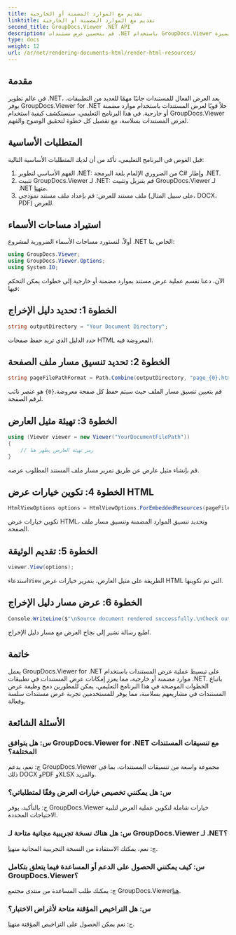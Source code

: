 ```yaml
---
title: تقديم مع الموارد المضمنة أو الخارجية
linktitle: تقديم مع الموارد المضمنة أو الخارجية
second_title: GroupDocs.Viewer .NET API
description: قم بتحسين عرض مستندات .NET باستخدام GroupDocs.Viewer للعرض السلس. اتبع البرنامج التعليمي الخاص بنا للحصول على التكامل الفعال وتجربة المستخدم المتميزة.
type: docs
weight: 12
url: /ar/net/rendering-documents-html/render-html-resources/
---
```

## مقدمة

في عالم تطوير .NET، يعد العرض الفعال للمستندات جانبًا مهمًا للعديد من التطبيقات. يوفر GroupDocs.Viewer for .NET حلاً قويًا لعرض المستندات باستخدام موارد مضمنة أو خارجية. في هذا البرنامج التعليمي، سنستكشف كيفية استخدام GroupDocs.Viewer لعرض المستندات بسلاسة، مع تفصيل كل خطوة لتحقيق الوضوح والفهم.

## المتطلبات الأساسية

قبل الغوص في البرنامج التعليمي، تأكد من أن لديك المتطلبات الأساسية التالية:

1. الفهم الأساسي لتطوير .NET: من الضروري الإلمام بلغة البرمجة C# وإطار .NET.
2.  تثبيت GroupDocs.Viewer لـ .NET: قم بتنزيل وتثبيت GroupDocs.Viewer لـ .NET من[هنا](https://releases.groupdocs.com/viewer/net/).
3. ملف مستند للعرض: قم بإعداد ملف مستند نموذجي (على سبيل المثال، DOCX، PDF) للعرض.

## استيراد مساحات الأسماء

أولاً، لنستورد مساحات الأسماء الضرورية لمشروع .NET الخاص بنا:

```csharp
using GroupDocs.Viewer;
using GroupDocs.Viewer.Options;
using System.IO;
```

الآن، دعنا نقسم عملية عرض مستند بموارد مضمنة أو خارجية إلى خطوات يمكن التحكم فيها:

## الخطوة 1: تحديد دليل الإخراج

```csharp
string outputDirectory = "Your Document Directory";
```

حدد الدليل الذي تريد حفظ صفحات HTML المعروضة فيه.

## الخطوة 2: تحديد تنسيق مسار ملف الصفحة

```csharp
string pageFilePathFormat = Path.Combine(outputDirectory, "page_{0}.html");
```

قم بتعيين تنسيق مسار الملف حيث سيتم حفظ كل صفحة معروضة.`{0}` هو عنصر نائب لرقم الصفحة.

## الخطوة 3: تهيئة مثيل العارض

```csharp
using (Viewer viewer = new Viewer("YourDocumentFilePath"))
{
    // رمز تهيئة العارض يظهر هنا
}
```

قم بإنشاء مثيل عارض عن طريق تمرير مسار ملف المستند المطلوب عرضه.

## الخطوة 4: تكوين خيارات عرض HTML

```csharp
HtmlViewOptions options = HtmlViewOptions.ForEmbeddedResources(pageFilePathFormat);
```

تكوين خيارات عرض HTML، وتحديد تنسيق الموارد المضمنة وتنسيق مسار ملف الصفحة.

## الخطوة 5: تقديم الوثيقة

```csharp
viewer.View(options);
```

 استدعاء`View` الطريقة على مثيل العارض، بتمرير خيارات عرض HTML التي تم تكوينها.

## الخطوة 6: عرض مسار دليل الإخراج

```csharp
Console.WriteLine($"\nSource document rendered successfully.\nCheck output in: {outputDirectory}");
```

اطبع رسالة تشير إلى نجاح العرض مع مسار دليل الإخراج.

## خاتمة

يعمل GroupDocs.Viewer for .NET على تبسيط عملية عرض المستندات باستخدام موارد مضمنة أو خارجية، مما يعزز إمكانات عرض المستندات في تطبيقات .NET. باتباع الخطوات الموضحة في هذا البرنامج التعليمي، يمكن للمطورين دمج وظيفة عرض المستندات في مشاريعهم بسلاسة، مما يوفر للمستخدمين تجربة عرض مستندات سلسة وفعالة.

## الأسئلة الشائعة

### س: هل يتوافق GroupDocs.Viewer for .NET مع تنسيقات المستندات المختلفة؟

ج: نعم، يدعم GroupDocs.Viewer مجموعة واسعة من تنسيقات المستندات، بما في ذلك DOCX وPDF وXLSX والمزيد.

### س: هل يمكنني تخصيص خيارات العرض وفقًا لمتطلباتي؟

ج: بالتأكيد، يوفر GroupDocs.Viewer خيارات شاملة لتكوين عملية العرض لتلبية الاحتياجات المحددة.

### س: هل هناك نسخة تجريبية مجانية متاحة لـ GroupDocs.Viewer لـ .NET؟

 ج: نعم، يمكنك الاستفادة من النسخة التجريبية المجانية من[هنا](https://releases.groupdocs.com/).

### س: كيف يمكنني الحصول على الدعم أو المساعدة فيما يتعلق بتكامل GroupDocs.Viewer؟

 ج: يمكنك طلب المساعدة من منتدى مجتمع GroupDocs.Viewer[هنا](https://forum.groupdocs.com/c/viewer/9).

### س: هل التراخيص المؤقتة متاحة لأغراض الاختبار؟

 ج: نعم يمكن الحصول على التراخيص المؤقتة من[هنا](https://purchase.groupdocs.com/temporary-license/).